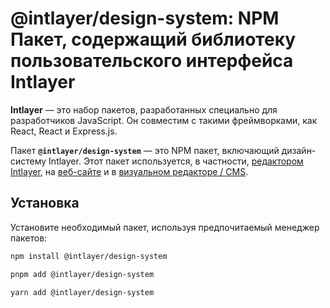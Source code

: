 # @intlayer/design-system: NPM Пакет, содержащий библиотеку пользовательского интерфейса Intlayer

**Intlayer** — это набор пакетов, разработанных специально для разработчиков JavaScript. Он совместим с такими фреймворками, как React, React и Express.js.

Пакет **`@intlayer/design-system`** — это NPM пакет, включающий дизайн-систему Intlayer. Этот пакет используется, в частности, [редактором Intlayer](https://github.com/aymericzip/intlayer/tree/main/docs/ru/packages/intlayer-editor/index.md), на [веб-сайте](https://intlayer.org) и в [визуальном редакторе / CMS](https://intlayer.org/dashboard).

## Установка

Установите необходимый пакет, используя предпочитаемый менеджер пакетов:

```bash packageManager="npm"
npm install @intlayer/design-system
```

```bash packageManager="pnpm"
pnpm add @intlayer/design-system
```

```bash packageManager="yarn"
yarn add @intlayer/design-system
```
